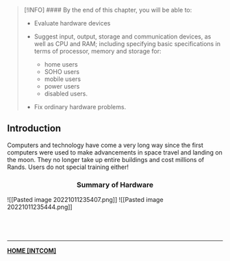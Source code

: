 >[!INFO] #### By the end of this chapter, you will be able to:
>- Evaluate hardware devices
>- Suggest input, output, storage and communication devices, as well as CPU and RAM; including specifying basic specifications in terms of processor, memory and storage for:
>	- home users
>	- SOHO users
>	- mobile users
>	- power users
>	- disabled users.
>
>- Fix ordinary hardware problems.

## Introduction
Computers and technology have come a very long way since the first computers were used to make advancements in space travel and landing on the moon. They no longer take up entire buildings and cost millions of Rands. Users do not special training either!

<center><h3>Summary of Hardware</h3></center>

![[Pasted image 20221011235407.png]]
![[Pasted image 20221011235444.png]]

<br>

# 
---
**[HOME [INTCOM]](INTCOM11)**